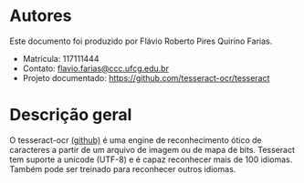 # Autores

Este documento foi produzido por Flávio Roberto Pires Quirino Farias.

- Matrícula: 117111444  
- Contato: flavio.farias@ccc.ufcg.edu.br  
- Projeto documentado: https://github.com/tesseract-ocr/tesseract  

# Descrição geral

O tesseract-ocr [(github)](https://github.com/tesseract-ocr/tesseract) é uma engine de reconhecimento ótico de caracteres a partir de um arquivo de imagem ou de mapa de bits. 
Tesseract tem suporte a unicode (UTF-8) e é capaz reconhecer mais de 100 idiomas. Também pode ser treinado para reconhecer outros idiomas.